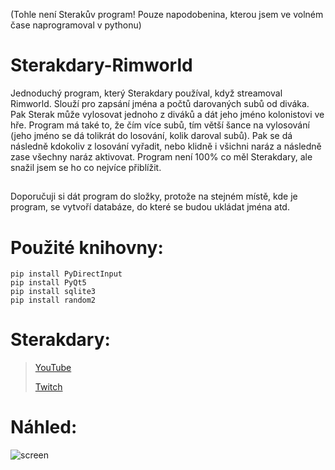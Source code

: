 (Tohle není Sterakův program! Pouze napodobenina, kterou jsem ve volném čase naprogramoval v pythonu)

# Sterakdary-Rimworld
Jednoduchý program, který Sterakdary používal, když streamoval Rimworld. Slouží pro zapsání jména a počtů darovaných subů od diváka. Pak Sterak může vylosovat jednoho z diváků a dát jeho jméno kolonistovi ve hře. Program má také to, že čím více subů, tím větší šance na vylosování (jeho jméno se dá tolikrát do losování, kolik daroval subů). Pak se dá následně kdokoliv z losování vyřadit, nebo klidně i všichni naráz a následně zase všechny naráz aktivovat. Program není 100% co měl Sterakdary, ale snažil jsem se ho co nejvíce přiblížit.

##
Doporučuji si dát program do složky, protože na stejném místě, kde je program, se vytvoří databáze, do které se budou ukládat jména atd.
##

# Použité knihovny:
```
pip install PyDirectInput
pip install PyQt5
pip install sqlite3
pip install random2
```

# Sterakdary:

> [YouTube](https://www.youtube.com/c/TenSterakdary/)
> 
> [Twitch](https://www.twitch.tv/tensterakdary/)


# Náhled:

![screen](https://user-images.githubusercontent.com/82058894/142740582-bca6c879-474e-47f0-bf33-dd449c5b4782.png)
